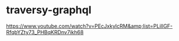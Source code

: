 # traversy-graphql
https://www.youtube.com/watch?v=PEcJxkylcRM&amp;list=PLillGF-RfqbYZty73_PHBqKRDnv7ikh68
